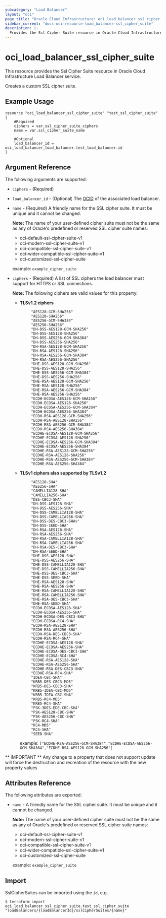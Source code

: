 ```yaml
---
subcategory: "Load Balancer"
layout: "oci"
page_title: "Oracle Cloud Infrastructure: oci_load_balancer_ssl_cipher_suite"
sidebar_current: "docs-oci-resource-load_balancer-ssl_cipher_suite"
description: |-
  Provides the Ssl Cipher Suite resource in Oracle Cloud Infrastructure Load Balancer service
---
```


# oci_load_balancer_ssl_cipher_suite
This resource provides the Ssl Cipher Suite resource in Oracle Cloud Infrastructure Load Balancer service.

Creates a custom SSL cipher suite.

## Example Usage

```hcl
resource "oci_load_balancer_ssl_cipher_suite" "test_ssl_cipher_suite" {
	#Required
	ciphers = var.ssl_cipher_suite_ciphers
	name = var.ssl_cipher_suite_name

	#Optional
	load_balancer_id = oci_load_balancer_load_balancer.test_load_balancer.id
}
```

## Argument Reference

The following arguments are supported:

* `ciphers` - (Required) 
* `load_balancer_id` - (Optional) The [OCID](https://docs.cloud.oracle.com/iaas/Content/General/Concepts/identifiers.htm) of the associated load balancer. 
* `name` - (Required) A friendly name for the SSL cipher suite. It must be unique and it cannot be changed.

	**Note:** The name of your user-defined cipher suite must not be the same as any of Oracle's predefined or reserved SSL cipher suite names:
	* oci-default-ssl-cipher-suite-v1
	* oci-modern-ssl-cipher-suite-v1
	* oci-compatible-ssl-cipher-suite-v1
	* oci-wider-compatible-ssl-cipher-suite-v1
	* oci-customized-ssl-cipher-suite

	example: `example_cipher_suite` 
* `ciphers` - (Required) A list of SSL ciphers the load balancer must support for HTTPS or SSL connections.
    
    **Note:** The following ciphers are valid values for this property:
    *  __TLSv1.2 ciphers__

                "AES128-GCM-SHA256"
                "AES128-SHA256"
                "AES256-GCM-SHA384"
                "AES256-SHA256"
                "DH-DSS-AES128-GCM-SHA256"
                "DH-DSS-AES128-SHA256"
                "DH-DSS-AES256-GCM-SHA384"
                "DH-DSS-AES256-SHA256"
                "DH-RSA-AES128-GCM-SHA256"
                "DH-RSA-AES128-SHA256"
                "DH-RSA-AES256-GCM-SHA384"
                "DH-RSA-AES256-SHA256"
                "DHE-DSS-AES128-GCM-SHA256"
                "DHE-DSS-AES128-SHA256"
                "DHE-DSS-AES256-GCM-SHA384"
                "DHE-DSS-AES256-SHA256"
                "DHE-RSA-AES128-GCM-SHA256"
                "DHE-RSA-AES128-SHA256"
                "DHE-RSA-AES256-GCM-SHA384"
                "DHE-RSA-AES256-SHA256"
                "ECDH-ECDSA-AES128-GCM-SHA256"
                "ECDH-ECDSA-AES128-SHA256"
                "ECDH-ECDSA-AES256-GCM-SHA384"
                "ECDH-ECDSA-AES256-SHA384"
                "ECDH-RSA-AES128-GCM-SHA256"
                "ECDH-RSA-AES128-SHA256"
                "ECDH-RSA-AES256-GCM-SHA384"
                "ECDH-RSA-AES256-SHA384"
                "ECDHE-ECDSA-AES128-GCM-SHA256"
                "ECDHE-ECDSA-AES128-SHA256"
                "ECDHE-ECDSA-AES256-GCM-SHA384"
                "ECDHE-ECDSA-AES256-SHA384"
                "ECDHE-RSA-AES128-GCM-SHA256"
                "ECDHE-RSA-AES128-SHA256"
                "ECDHE-RSA-AES256-GCM-SHA384"
                "ECDHE-RSA-AES256-SHA384"

    *  __TLSv1 ciphers also supported by TLSv1.2__

                "AES128-SHA"
                "AES256-SHA"
                "CAMELLIA128-SHA"
                "CAMELLIA256-SHA"
                "DES-CBC3-SHA"
                "DH-DSS-AES128-SHA"
                "DH-DSS-AES256-SHA"
                "DH-DSS-CAMELLIA128-SHA"
                "DH-DSS-CAMELLIA256-SHA"
                "DH-DSS-DES-CBC3-SHAv"
                "DH-DSS-SEED-SHA"
                "DH-RSA-AES128-SHA"
                "DH-RSA-AES256-SHA"
                "DH-RSA-CAMELLIA128-SHA"
                "DH-RSA-CAMELLIA256-SHA"
                "DH-RSA-DES-CBC3-SHA"
                "DH-RSA-SEED-SHA"
                "DHE-DSS-AES128-SHA"
                "DHE-DSS-AES256-SHA"
                "DHE-DSS-CAMELLIA128-SHA"
                "DHE-DSS-CAMELLIA256-SHA"
                "DHE-DSS-DES-CBC3-SHA"
                "DHE-DSS-SEED-SHA"
                "DHE-RSA-AES128-SHA"
                "DHE-RSA-AES256-SHA"
                "DHE-RSA-CAMELLIA128-SHA"
                "DHE-RSA-CAMELLIA256-SHA"
                "DHE-RSA-DES-CBC3-SHA"
                "DHE-RSA-SEED-SHA"
                "ECDH-ECDSA-AES128-SHA"
                "ECDH-ECDSA-AES256-SHA"
                "ECDH-ECDSA-DES-CBC3-SHA"
                "ECDH-ECDSA-RC4-SHA"
                "ECDH-RSA-AES128-SHA"
                "ECDH-RSA-AES256-SHA"
                "ECDH-RSA-DES-CBC3-SHA"
                "ECDH-RSA-RC4-SHA"
                "ECDHE-ECDSA-AES128-SHA"
                "ECDHE-ECDSA-AES256-SHA"
                "ECDHE-ECDSA-DES-CBC3-SHA"
                "ECDHE-ECDSA-RC4-SHA"
                "ECDHE-RSA-AES128-SHA"
                "ECDHE-RSA-AES256-SHA"
                "ECDHE-RSA-DES-CBC3-SHA"
                "ECDHE-RSA-RC4-SHA"
                "IDEA-CBC-SHA"
                "KRB5-DES-CBC3-MD5"
                "KRB5-DES-CBC3-SHA"
                "KRB5-IDEA-CBC-MD5"
                "KRB5-IDEA-CBC-SHA"
                "KRB5-RC4-MD5"
                "KRB5-RC4-SHA"
                "PSK-3DES-EDE-CBC-SHA"
                "PSK-AES128-CBC-SHA"
                "PSK-AES256-CBC-SHA"
                "PSK-RC4-SHA"
                "RC4-MD5"
                "RC4-SHA"
                "SEED-SHA"

        example: `["ECDHE-RSA-AES256-GCM-SHA384","ECDHE-ECDSA-AES256-GCM-SHA384","ECDHE-RSA-AES128-GCM-SHA256"]`


** IMPORTANT **
Any change to a property that does not support update will force the destruction and recreation of the resource with the new property values

## Attributes Reference

The following attributes are exported:

* `name` - A friendly name for the SSL cipher suite. It must be unique and it cannot be changed.

	**Note:** The name of your user-defined cipher suite must not be the same as any of Oracle's predefined or reserved SSL cipher suite names:
	* oci-default-ssl-cipher-suite-v1
	* oci-modern-ssl-cipher-suite-v1
	* oci-compatible-ssl-cipher-suite-v1
	* oci-wider-compatible-ssl-cipher-suite-v1
	* oci-customized-ssl-cipher-suite

	example: `example_cipher_suite` 

## Import

SslCipherSuites can be imported using the `id`, e.g.

```
$ terraform import oci_load_balancer_ssl_cipher_suite.test_ssl_cipher_suite "loadBalancers/{loadBalancerId}/sslCipherSuites/{name}" 
```

